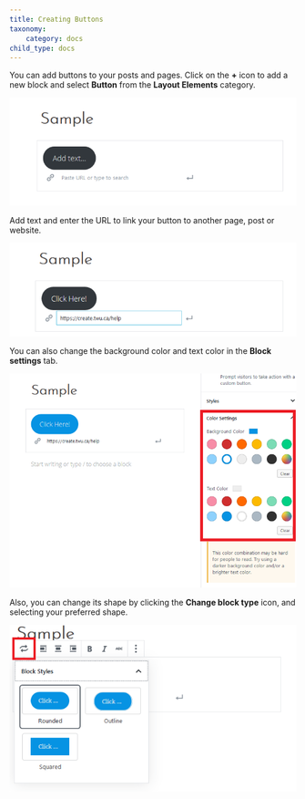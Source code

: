 ```yaml
---
title: Creating Buttons
taxonomy:
    category: docs
child_type: docs
---
```


You can add buttons to your posts and pages. Click on the **+** icon to add a new block and select **Button** from the **Layout Elements** category.

![](buttontext.PNG)

Add text and enter the URL to link your button to another page, post or website.

![](button-url.PNG)

You can also change the background color and text color in the **Block settings** tab.

![](button-color.png)

Also, you can change its shape by clicking the **Change block type** icon, and selecting your preferred shape.

![](buttonshape.png)
